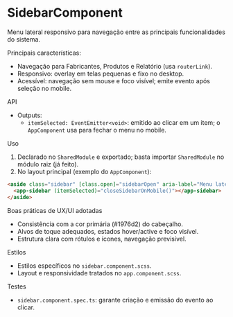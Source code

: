 # SidebarComponent

Menu lateral responsivo para navegação entre as principais funcionalidades do sistema.

Principais características:
- Navegação para Fabricantes, Produtos e Relatório (usa `routerLink`).
- Responsivo: overlay em telas pequenas e fixo no desktop.
- Acessível: navegação sem mouse e foco visível; emite evento após seleção no mobile.

API
- Outputs:
  - `itemSelected: EventEmitter<void>`: emitido ao clicar em um item; o `AppComponent` usa para fechar o menu no mobile.

Uso
1) Declarado no `SharedModule` e exportado; basta importar `SharedModule` no módulo raiz (já feito).
2) No layout principal (exemplo do `AppComponent`):

```html
<aside class="sidebar" [class.open]="sidebarOpen" aria-label="Menu lateral">
  <app-sidebar (itemSelected)="closeSidebarOnMobile()"></app-sidebar>
</aside>
```

Boas práticas de UX/UI adotadas
- Consistência com a cor primária (#1976d2) do cabeçalho.
- Alvos de toque adequados, estados hover/active e foco visível.
- Estrutura clara com rótulos e ícones, navegação previsível.

Estilos
- Estilos específicos no `sidebar.component.scss`.
- Layout e responsividade tratados no `app.component.scss`.

Testes
- `sidebar.component.spec.ts`: garante criação e emissão do evento ao clicar.

